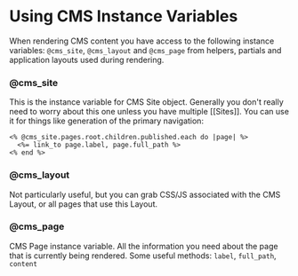 # Using CMS Instance Variables

When rendering CMS content you have access to the following instance variables: `@cms_site`, `@cms_layout` and `@cms_page` from helpers, partials and application layouts used during rendering.

### @cms_site

This is the instance variable for CMS Site object. Generally you don't really need to worry about this one unless you have multiple [[Sites]]. You can use it for things like generation of the primary navigation:

    <% @cms_site.pages.root.children.published.each do |page| %>
      <%= link_to page.label, page.full_path %>
    <% end %>
    
### @cms_layout
Not particularly useful, but you can grab CSS/JS associated with the CMS Layout, or all pages that use this Layout.

### @cms_page
CMS Page instance variable. All the information you need about the page that is currently being rendered. Some useful methods: `label`, `full_path`, `content`

    